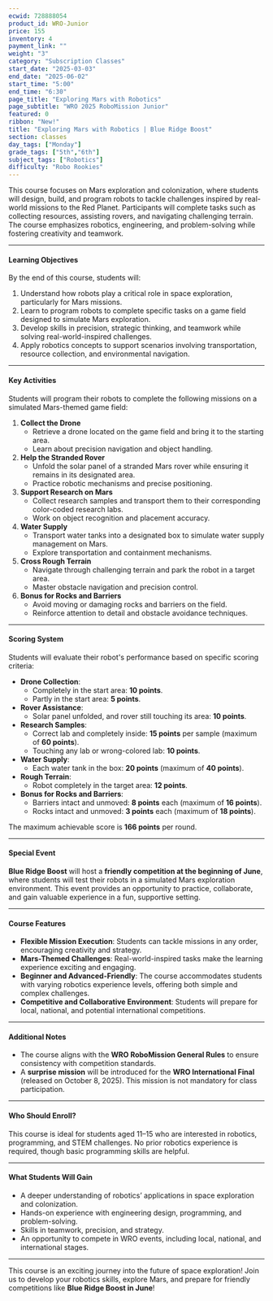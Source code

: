 ```yaml
---
ecwid: 728888054
product_id: WRO-Junior
price: 155
inventory: 4
payment_link: ""
weight: "3"
category: "Subscription Classes"
start_date: "2025-03-03"
end_date: "2025-06-02"
start_time: "5:00"
end_time: "6:30"
page_title: "Exploring Mars with Robotics"
page_subtitle: "WRO 2025 RoboMission Junior"
featured: 0
ribbon: "New!"
title: "Exploring Mars with Robotics | Blue Ridge Boost"
section: classes
day_tags: ["Monday"]
grade_tags: ["5th","6th"]
subject_tags: ["Robotics"]
difficulty: "Robo Rookies"
---
```

<p><strong></strong></p><p>This course focuses on Mars exploration and colonization, where students will design, build, and program robots to tackle challenges inspired by real-world missions to the Red Planet. Participants will complete tasks such as collecting resources, assisting rovers, and navigating challenging terrain. The course emphasizes robotics, engineering, and problem-solving while fostering creativity and teamwork.</p><hr><h4><strong>Learning Objectives</strong></h4><p>By the end of this course, students will:</p><ol> <li>Understand how robots play a critical role in space exploration, particularly for Mars missions.</li> <li>Learn to program robots to complete specific tasks on a game field designed to simulate Mars exploration.</li> <li>Develop skills in precision, strategic thinking, and teamwork while solving real-world-inspired challenges.</li> <li>Apply robotics concepts to support scenarios involving transportation, resource collection, and environmental navigation.</li> </ol><hr><h4><strong>Key Activities</strong></h4><p>Students will program their robots to complete the following missions on a simulated Mars-themed game field:</p><ol> <li><strong>Collect the Drone</strong> <ul> <li>Retrieve a drone located on the game field and bring it to the starting area.</li> <li>Learn about precision navigation and object handling.</li> </ul> </li> <li><strong>Help the Stranded Rover</strong> <ul> <li>Unfold the solar panel of a stranded Mars rover while ensuring it remains in its designated area.</li> <li>Practice robotic mechanisms and precise positioning.</li> </ul> </li> <li><strong>Support Research on Mars</strong> <ul> <li>Collect research samples and transport them to their corresponding color-coded research labs.</li> <li>Work on object recognition and placement accuracy.</li> </ul> </li> <li><strong>Water Supply</strong> <ul> <li>Transport water tanks into a designated box to simulate water supply management on Mars.</li> <li>Explore transportation and containment mechanisms.</li> </ul> </li> <li><strong>Cross Rough Terrain</strong> <ul> <li>Navigate through challenging terrain and park the robot in a target area.</li> <li>Master obstacle navigation and precision control.</li> </ul> </li> <li><strong>Bonus for Rocks and Barriers</strong> <ul> <li>Avoid moving or damaging rocks and barriers on the field.</li> <li>Reinforce attention to detail and obstacle avoidance techniques.</li> </ul> </li> </ol><hr><h4><strong>Scoring System</strong></h4><p>Students will evaluate their robot's performance based on specific scoring criteria:</p><ul> <li><strong>Drone Collection</strong>: <ul> <li>Completely in the start area: <strong>10 points</strong>.</li> <li>Partly in the start area: <strong>5 points</strong>.</li> </ul> </li> <li><strong>Rover Assistance</strong>: <ul> <li>Solar panel unfolded, and rover still touching its area: <strong>10 points</strong>.</li> </ul> </li> <li><strong>Research Samples</strong>: <ul> <li>Correct lab and completely inside: <strong>15 points</strong> per sample (maximum of <strong>60 points</strong>).</li> <li>Touching any lab or wrong-colored lab: <strong>10 points</strong>.</li> </ul> </li> <li><strong>Water Supply</strong>: <ul> <li>Each water tank in the box: <strong>20 points</strong> (maximum of <strong>40 points</strong>).</li> </ul> </li> <li><strong>Rough Terrain</strong>: <ul> <li>Robot completely in the target area: <strong>12 points</strong>.</li> </ul> </li> <li><strong>Bonus for Rocks and Barriers</strong>: <ul> <li>Barriers intact and unmoved: <strong>8 points</strong> each (maximum of <strong>16 points</strong>).</li> <li>Rocks intact and unmoved: <strong>3 points</strong> each (maximum of <strong>18 points</strong>).</li> </ul> </li> </ul><p>The maximum achievable score is <strong>166 points</strong> per round.</p><hr><h4><strong>Special Event</strong></h4><p><strong>Blue Ridge Boost</strong> will host a <strong>friendly competition at the beginning of June</strong>, where students will test their robots in a simulated Mars exploration environment. This event provides an opportunity to practice, collaborate, and gain valuable experience in a fun, supportive setting.</p><hr><h4><strong>Course Features</strong></h4><ul> <li><strong>Flexible Mission Execution</strong>: Students can tackle missions in any order, encouraging creativity and strategy.</li> <li><strong>Mars-Themed Challenges</strong>: Real-world-inspired tasks make the learning experience exciting and engaging.</li> <li><strong>Beginner and Advanced-Friendly</strong>: The course accommodates students with varying robotics experience levels, offering both simple and complex challenges.</li> <li><strong>Competitive and Collaborative Environment</strong>: Students will prepare for local, national, and potential international competitions.</li> </ul><hr><h4><strong>Additional Notes</strong></h4><ul> <li>The course aligns with the <strong>WRO RoboMission General Rules</strong> to ensure consistency with competition standards.</li> <li>A <strong>surprise mission</strong> will be introduced for the <strong>WRO International Final</strong> (released on October 8, 2025). This mission is not mandatory for class participation.</li> </ul><hr><h4><strong>Who Should Enroll?</strong></h4><p>This course is ideal for students aged 11–15 who are interested in robotics, programming, and STEM challenges. No prior robotics experience is required, though basic programming skills are helpful.</p><hr><h4><strong>What Students Will Gain</strong></h4><ul> <li>A deeper understanding of robotics’ applications in space exploration and colonization.</li> <li>Hands-on experience with engineering design, programming, and problem-solving.</li> <li>Skills in teamwork, precision, and strategy.</li> <li>An opportunity to compete in WRO events, including local, national, and international stages.</li> </ul><hr><p>This course is an exciting journey into the future of space exploration! Join us to develop your robotics skills, explore Mars, and prepare for friendly competitions like <strong>Blue Ridge Boost in June</strong>!</p>
